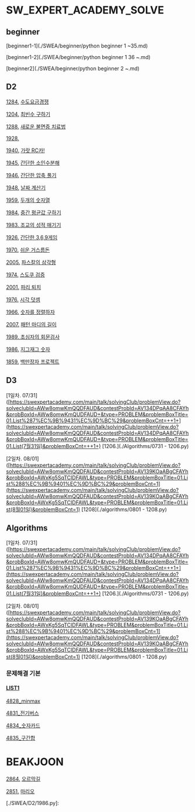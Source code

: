 # SW_EXPERT_ACADEMY_SOLVE

## beginner

[beginner1-1](./SWEA/beginner/python beginner 1 ~35.md)

[beginner1-2](./SWEA/beginner/python beginner 1 36 ~.md)

[beginner2](./SWEA/beginner/python beginner 2 ~.md)



## D2 

[1284.](https://swexpertacademy.com/main/code/problem/problemDetail.do?contestProbId=AV189xUaI8UCFAZN&categoryId=AV189xUaI8UCFAZN&categoryType=CODE) [수도요금경쟁](./SWEA/D2/1284.py)

[1204.](https://swexpertacademy.com/main/code/problem/problemDetail.do?contestProbId=AV13zo1KAAACFAYh&categoryId=AV13zo1KAAACFAYh&categoryType=CODE) [최빈수 구하기](./SWEA/D2/1204.py)

[1288.](https://swexpertacademy.com/main/code/problem/problemDetail.do?contestProbId=AV18_yw6I9MCFAZN&categoryId=AV18_yw6I9MCFAZN&categoryType=CODE) [새로운 불면증 치료법](./SWEA/D2/1288.py)

[1928.](https://swexpertacademy.com/main/code/problem/problemDetail.do?contestProbId=AV5PR4DKAG0DFAUq&categoryId=AV5PR4DKAG0DFAUq&categoryType=CODE)

[1940.](https://swexpertacademy.com/main/code/problem/problemDetail.do?contestProbId=AV5PjMgaALgDFAUq&categoryId=AV5PjMgaALgDFAUq&categoryType=CODE) [가랏 RC카!](./SWEA/D2/1940.py)

[1945.](https://swexpertacademy.com/main/code/problem/problemDetail.do?contestProbId=AV5Pl0Q6ANQDFAUq&categoryId=AV5Pl0Q6ANQDFAUq&categoryType=CODE) [간단한 소인수분해](./SWEA/D2/1945.py)

[1946.](https://swexpertacademy.com/main/code/problem/problemDetail.do?contestProbId=AV5PmkDKAOMDFAUq) [간단한 압축 풀기](./SWEA/D2/1946.py)

[1948.](https://swexpertacademy.com/main/code/problem/problemDetail.do?contestProbId=AV5PnnU6AOsDFAUq&categoryId=AV5PnnU6AOsDFAUq&categoryType=CODE) [날짜 계산기](./SWEA/D2/1948.py)

[1959.](https://swexpertacademy.com/main/code/problem/problemDetail.do?contestProbId=AV5PpoFaAS4DFAUq) [두개의 숫자열](./SWEA/D2/1959.py)

[1984.](https://swexpertacademy.com/main/code/problem/problemList.do?problemLevel=2&problemTitle=&orderBy=PASS_RATE&select-1=2&pageSize=10&pageIndex=3) [중간 평균값 구하기](./SWEA/D2/1984.py)

[1983. ](https://swexpertacademy.com/main/code/problem/problemDetail.do?contestProbId=AV5PwGK6AcIDFAUq&categoryId=AV5PwGK6AcIDFAUq&categoryType=CODE) [조교의 성적 매기기](./SWEA/D2/1983.py)

[1926.](https://swexpertacademy.com/main/code/problem/problemDetail.do?contestProbId=AV5PTeo6AHUDFAUq&categoryId=AV5PTeo6AHUDFAUq&categoryType=CODE) [간단한 3,6,9게임](./SWEA/D2/1926.py)

[1970.](https://swexpertacademy.com/main/code/problem/problemDetail.do?contestProbId=AV5PsIl6AXIDFAUq) [쉬운 거스름돈](./SWEA/D2/1970.py)

[2005.](https://swexpertacademy.com/main/code/problem/problemDetail.do?contestProbId=AV5P0-h6Ak4DFAUq&categoryId=AV5P0-h6Ak4DFAUq&categoryType=CODE) [파스칼의 삼각형](./SWEA/D2/2005.py)

[1974.](https://swexpertacademy.com/main/code/problem/problemDetail.do?contestProbId=AV5Psz16AYEDFAUq&categoryId=AV5Psz16AYEDFAUq&categoryType=CODE) [스도쿠 검증](./SWEA/D2/1974.py)

[2001.](https://swexpertacademy.com/main/code/problem/problemDetail.do?contestProbId=AV5PzOCKAigDFAUq) [파리 퇴치](./SWEA/D2/2001.py)

[1976.](https://swexpertacademy.com/main/code/problem/problemDetail.do?contestProbId=AV5PttaaAZIDFAUq&categoryId=AV5PttaaAZIDFAUq&categoryType=CODE) [시각 덧셈](./SWEA/D2/1976.py)

[1966.](https://swexpertacademy.com/main/code/problem/problemDetail.do?contestProbId=AV5PrmyKAWEDFAUq&categoryId=AV5PrmyKAWEDFAUq&categoryType=CODE) [숫자를 정렬하자](./SWEA/D2/1966.py)

[2007.](https://swexpertacademy.com/main/code/problem/problemDetail.do?contestProbId=AV5P1kNKAl8DFAUq) [패턴 마디의 길이](./SWEA/D2/2007.py)

[1989. ](https://swexpertacademy.com/main/code/problem/problemDetail.do?contestProbId=AV5PyTLqAf4DFAUq&categoryId=AV5PyTLqAf4DFAUq&categoryType=CODE) [초심자의 회문검사](./SWEA/D2/1989.py)

[1986.](https://swexpertacademy.com/main/code/problem/problemDetail.do?contestProbId=AV5PxmBqAe8DFAUq&categoryId=AV5PxmBqAe8DFAUq&categoryType=CODE) [지그재그 숫자](./SWEA/D2/1986.py)

[1859.](https://swexpertacademy.com/main/code/problem/problemDetail.do?contestProbId=AV5LrsUaDxcDFAXc&categoryId=AV5LrsUaDxcDFAXc&categoryType=CODE) [백만장자 프로젝트](./SWEA/D2/1859.py)

## D3

[1일차. 07/31]([https://swexpertacademy.com/main/talk/solvingClub/problemView.do?solveclubId=AWw8omwKmQQDFAUD&contestProbId=AV134DPqAA8CFAYh&probBoxId=AWw8omwKmQUDFAUD+&type=PROBLEM&problemBoxTitle=01.List%287%EC%9B%9431%EC%9D%BC%29&problemBoxCnt=++1+](https://swexpertacademy.com/main/talk/solvingClub/problemView.do?solveclubId=AWw8omwKmQQDFAUD&contestProbId=AV134DPqAA8CFAYh&probBoxId=AWw8omwKmQUDFAUD+&type=PROBLEM&problemBoxTitle=01.List(7월31일)&problemBoxCnt=++1+)  [1206.](./Algorithms/0731 - 1206.py)

[2일차. 08/01]([https://swexpertacademy.com/main/talk/solvingClub/problemView.do?solveclubId=AWw8omwKmQQDFAUD&contestProbId=AV139KOaABgCFAYh&probBoxId=AWxKg5SqTCIDFAWL&type=PROBLEM&problemBoxTitle=01.List%288%EC%9B%9401%EC%9D%BC%29&problemBoxCnt=1](https://swexpertacademy.com/main/talk/solvingClub/problemView.do?solveclubId=AWw8omwKmQQDFAUD&contestProbId=AV139KOaABgCFAYh&probBoxId=AWxKg5SqTCIDFAWL&type=PROBLEM&problemBoxTitle=01.List(8월01일)&problemBoxCnt=1)  [1208](./algorithms/0801 - 1208.py)

## Algorithms 

[1일차. 07/31]([https://swexpertacademy.com/main/talk/solvingClub/problemView.do?solveclubId=AWw8omwKmQQDFAUD&contestProbId=AV134DPqAA8CFAYh&probBoxId=AWw8omwKmQUDFAUD+&type=PROBLEM&problemBoxTitle=01.List%287%EC%9B%9431%EC%9D%BC%29&problemBoxCnt=++1+](https://swexpertacademy.com/main/talk/solvingClub/problemView.do?solveclubId=AWw8omwKmQQDFAUD&contestProbId=AV134DPqAA8CFAYh&probBoxId=AWw8omwKmQUDFAUD+&type=PROBLEM&problemBoxTitle=01.List(7월31일)&problemBoxCnt=++1+) [1206.](./Algorithms/0731 - 1206.py)

[2일차. 08/01]([https://swexpertacademy.com/main/talk/solvingClub/problemView.do?solveclubId=AWw8omwKmQQDFAUD&contestProbId=AV139KOaABgCFAYh&probBoxId=AWxKg5SqTCIDFAWL&type=PROBLEM&problemBoxTitle=01.List%288%EC%9B%9401%EC%9D%BC%29&problemBoxCnt=1](https://swexpertacademy.com/main/talk/solvingClub/problemView.do?solveclubId=AWw8omwKmQQDFAUD&contestProbId=AV139KOaABgCFAYh&probBoxId=AWxKg5SqTCIDFAWL&type=PROBLEM&problemBoxTitle=01.List(8월01일)&problemBoxCnt=1) [1208](./algorithms/0801 - 1208.py)

### 문제해결 기본

#### [LIST1](https://swexpertacademy.com/main/learn/course/subjectDetail.do?courseId=AVuPDN86AAXw5UW6&subjectId=AWOVFCzaqeUDFAWg#)

[4828_minmax](./algorithms/4828_minmax.py)

[4831_전기버스](./algorithms/4831_전기버스.py)

[4834_숫자카드](./algorithms/4834_숫자카드.py)

[4835_구간합](./algorithms/4835_구간합.py)







# BEAKJOON

[2864.](https://www.acmicpc.net/problem/2846)   [오르막길](./algoritms/BAEK2864.py)

[2851.](https://www.acmicpc.net/problem/2851)   [마리오](./algoritms/BAEK2851.py)

[./SWEA/D2/1986.py]: 